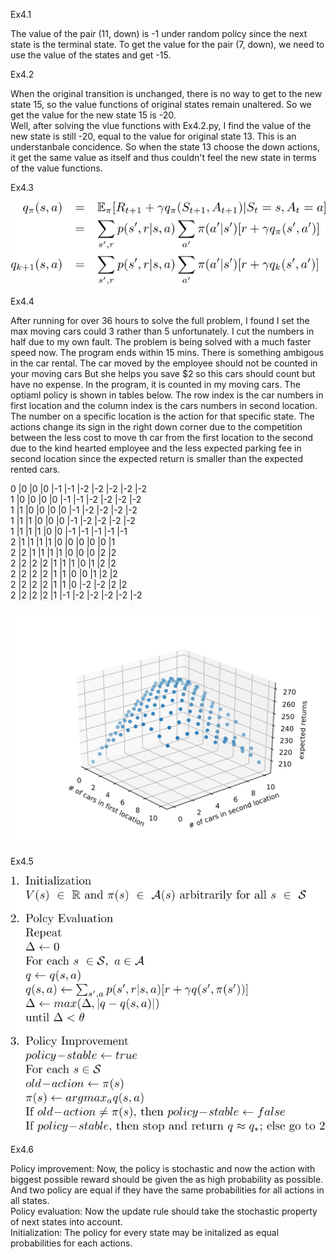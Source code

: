 Ex4.1

The value of the pair (11, down) is -1 under random policy since the next state is the terminal state. To get the value for the pair (7, down), we need to use the value of the states and get -15.  

Ex4.2

When the original transition is unchanged, there is no way to get to the new state 15, so the value functions of original states remain unaltered. So we get the value for the new state 15 is -20.  
Well, after solving the vlue functions with Ex4.2.py, I find the  value of the new state is still -20, equal to the value for original state 13. This is an understanbale concidence. So when the state 13 choose the down actions, it get the same value as itself and thus couldn't feel the new state in terms of the value functions.   

Ex4.3

![Ex4.3](Ex4.3.svg)

Ex4.4

After running for over 36 hours to solve the full problem, I found I set the max moving cars could 3 rather than 5 unfortunately. I cut the numbers in half due to my own fault. The problem is being solved with a much faster speed now. The program ends within 15 mins. There is something ambigous in the car rental. The car moved by the employee should not be counted in your moving cars But she helps you save $2 so this cars should count but have no expense. In the program, it is counted in my moving cars. The optiaml policy is shown in tables below. The row index is the car numbers in first location and the column index is the cars numbers in second location. The number on a specific location is the action for that specific state. The actions change its sign in the right down corner due to the competition between the less cost to move th car from the first location to the second due to the kind hearted employee and the less expected parking fee in second location since the expected return is smaller than the expected rented cars.  

0 |0 |0 |0 |-1 |-1 |-2 |-2 |-2 |-2 |-2   
1 |0 |0 |0 |0 |-1 |-1 |-2 |-2 |-2 |-2   
1 |1 |0 |0 |0 |0 |-1 |-2 |-2 |-2 |-2    
1 |1 |1 |0 |0 |0 |-1 |-2 |-2 |-2 |-2    
1 |1 |1 |1 |0 |0 |-1 |-1 |-1 |-1 |-1    
2 |1 |1 |1 |1 |0 |0 |0 |0 |0 |1   
2 |2 |1 |1 |1 |1 |0 |0 |0 |2 |2   
2 |2 |2 |2 |1 |1 |1 |0 |1 |2 |2  
2 |2 |2 |2 |1 |1 |0 |0 |1 |2 |2  
2 |2 |2 |2 |1 |1 |0 |-2 |-2 |2 |2  
2 |2 |2 |2 |1 |-1 |-2 |-2 |-2 |-2 |-2   
 
 ![Ex4.4](Ex4.4_1.svg)

Ex4.5

![Ex4.5](Ex4.5.svg)

Ex4.6

Policy improvement: Now, the policy is stochastic and now the action with biggest possible reward should be given the as high probability as possible. And two policy are equal if they have the same probabilities for all actions in all states.  
Policy evaluation: Now the update rule should take the stochastic property of next states into account.  
Initialization: The policy for every state may be initalized as equal probabilities for each actions.
